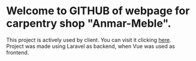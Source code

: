 # Welcome to GITHUB of webpage for carpentry shop "Anmar-Meble".

This project is actively used by client. You can visit it clicking [here](http://www.anmar-meble.com/). <br />
Project was made using Laravel as backend, when Vue was used as frontend.
